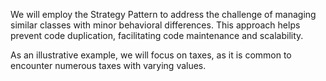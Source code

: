 ﻿<p>We will employ the Strategy Pattern to address the challenge of managing similar classes with minor behavioral differences. This approach helps prevent code duplication, facilitating code maintenance and scalability.</p>
<p>As an illustrative example, we will focus on taxes, as it is common to encounter numerous taxes with varying values.</p>